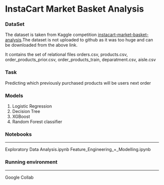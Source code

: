 # InstaCart Market Basket Analysis


### DataSet
The dataset is taken from Kaggle competition [instacart-market-basket-analysis](https://www.kaggle.com/c/instacart-market-basket-analysis/data "instacart-market-basket-analysis").The dataset is not uploaded to github as it was too huge and can be downloaded from the above link.

It contains the set of relational files
orders.csv,
products.csv,
order_products_prior.csv,
order_products_train,
deparatment.csv,
aisle.csv

### Task
Predicting which previously purchased products will be users next order

### Models
1. Logistic Regression
2. Decision Tree
3. XGBoost 
4. Random Forest classifier


### Notebooks
------------
Exploratory Data Analysis.ipynb 
Feature_Engineering_+_Modelling.ipynb


### Running environment
------------
Google Collab







